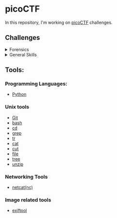 # picoCTF

In this repository, I'm working on [picoCTF](https://picoctf.org/) challenges.
## Challenges 

<details>
<summary>Forensics</summary>

- [Enhance!](./forensics/enhance/)
- [information](./forensics/information/)
</details>

<details>
<summary>General Skills</summary>

- [convertme.py](./general-skills/convertme.py/)
- [Nice netcat...](./general-skills/convertme.py/)
- [Obedient Cat](./general-skills/obedient-cat/)
- [Python Wrangling](./general-skills/python-wrangling/)
- [Tab, Tab, Attack](./general-skills/tab-tab-attack/)
- [Wave a flag](./general-skills/wave-a-flag/)

</details>

## Tools:

### Programming Languages:
- [Python](https://www.python.org/)
### Unix tools
- [Git](https://git-scm.com/)
- [bash](https://www.gnu.org/software/bash/)
- [cd](https://en.wikipedia.org/wiki/Cd_(command))
- [grep](https://en.wikipedia.org/wiki/Grep)
- [tr](https://en.wikipedia.org/wiki/Tr_(Unix))
- [cat](https://en.wikipedia.org/wiki/Cat_(Unix))
- [cut](https://en.wikipedia.org/wiki/Cut_(Unix))
- [file](https://en.wikipedia.org/wiki/File_(command))
- [tree](https://en.wikipedia.org/wiki/Tree_(command))
- [unzip](https://linux.die.net/man/1/unzip)

### Networking Tools
- [netcat(nc)](https://linux.die.net/man/1/nc)
### Image related tools
- [exiftool](https://exiftool.org/)

